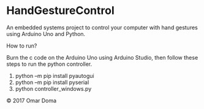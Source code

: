 # HandGestureControl

An embedded systems project to control your computer with hand gestures using Arduino Uno and Python.

How to run?

Burn the c code on the Arduino Uno using Arduino Studio, then follow these steps to run the python controller.

1) python –m pip install pyautogui
2) python –m pip install pyserial
3) python controller_windows.py

© 2017 Omar Doma